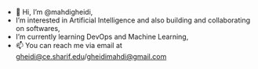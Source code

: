 - 👋 Hi, I’m @mahdigheidi,
- I’m interested in Artificial Intelligence and also building and collaborating on softwares,
- I’m currently learning DevOps and Machine Learning,
- 📫 You can reach me via email at gheidi@ce.sharif.edu/gheidimahdi@gmail.com

<!---
mahdigheidi/mahdigheidi is a ✨ special ✨ repository because its `README.md` (this file) appears on your GitHub profile.
You can click the Preview link to take a look at your changes.
--->
